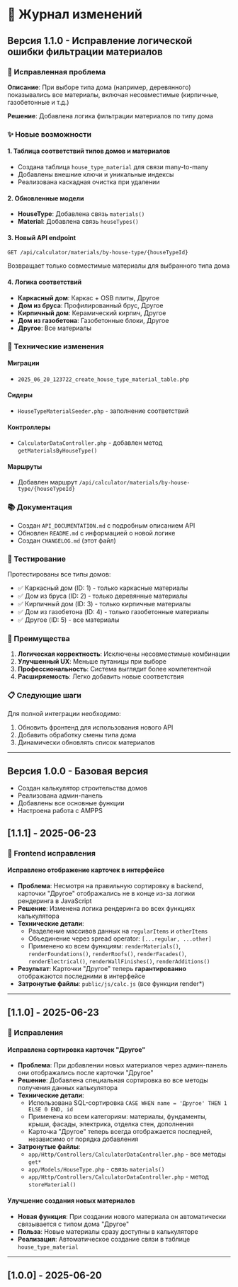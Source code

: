 # 📝 Журнал изменений

## Версия 1.1.0 - Исправление логической ошибки фильтрации материалов

### 🐛 Исправленная проблема
**Описание**: При выборе типа дома (например, деревянного) показывались все материалы, включая несовместимые (кирпичные, газобетонные и т.д.)

**Решение**: Добавлена логика фильтрации материалов по типу дома

### ✨ Новые возможности

#### 1. Таблица соответствий типов домов и материалов
- Создана таблица `house_type_material` для связи many-to-many
- Добавлены внешние ключи и уникальные индексы
- Реализована каскадная очистка при удалении

#### 2. Обновленные модели
- **HouseType**: Добавлена связь `materials()` 
- **Material**: Добавлена связь `houseTypes()`

#### 3. Новый API endpoint
```
GET /api/calculator/materials/by-house-type/{houseTypeId}
```
Возвращает только совместимые материалы для выбранного типа дома

#### 4. Логика соответствий
- **Каркасный дом**: Каркас + OSB плиты, Другое
- **Дом из бруса**: Профилированный брус, Другое  
- **Кирпичный дом**: Керамический кирпич, Другое
- **Дом из газобетона**: Газобетонные блоки, Другое
- **Другое**: Все материалы

### 🔧 Технические изменения

#### Миграции
- `2025_06_20_123722_create_house_type_material_table.php`

#### Сидеры
- `HouseTypeMaterialSeeder.php` - заполнение соответствий

#### Контроллеры
- `CalculatorDataController.php` - добавлен метод `getMaterialsByHouseType()`

#### Маршруты
- Добавлен маршрут `/api/calculator/materials/by-house-type/{houseTypeId}`

### 📚 Документация
- Создан `API_DOCUMENTATION.md` с подробным описанием API
- Обновлен `README.md` с информацией о новой логике
- Создан `CHANGELOG.md` (этот файл)

### 🧪 Тестирование
Протестированы все типы домов:
- ✅ Каркасный дом (ID: 1) - только каркасные материалы
- ✅ Дом из бруса (ID: 2) - только деревянные материалы  
- ✅ Кирпичный дом (ID: 3) - только кирпичные материалы
- ✅ Дом из газобетона (ID: 4) - только газобетонные материалы
- ✅ Другое (ID: 5) - все материалы

### 🚀 Преимущества
1. **Логическая корректность**: Исключены несовместимые комбинации
2. **Улучшенный UX**: Меньше путаницы при выборе
3. **Профессиональность**: Система выглядит более компетентной
4. **Расширяемость**: Легко добавить новые соответствия

### 📋 Следующие шаги
Для полной интеграции необходимо:
1. Обновить фронтенд для использования нового API
2. Добавить обработку смены типа дома
3. Динамически обновлять список материалов

---

## Версия 1.0.0 - Базовая версия
- Создан калькулятор строительства домов
- Реализована админ-панель
- Добавлены все основные функции
- Настроена работа с AMPPS 

## [1.1.1] - 2025-06-23

### 🔧 Frontend исправления

#### Исправлено отображение карточек в интерфейсе
- **Проблема**: Несмотря на правильную сортировку в backend, карточки "Другое" отображались не в конце из-за логики рендеринга в JavaScript
- **Решение**: Изменена логика рендеринга во всех функциях калькулятора
- **Технические детали**:
  - Разделение массивов данных на `regularItems` и `otherItems`
  - Объединение через spread operator: `[...regular, ...other]`
  - Применено ко всем функциям: `renderMaterials()`, `renderFoundations()`, `renderRoofs()`, `renderFacades()`, `renderElectrical()`, `renderWallFinishes()`, `renderAdditions()`
- **Результат**: Карточки "Другое" теперь **гарантированно** отображаются последними в интерфейсе
- **Затронутые файлы**: `public/js/calc.js` (все функции render*)

---

## [1.1.0] - 2025-06-23

### 🐛 Исправления

#### Исправлена сортировка карточек "Другое"
- **Проблема**: При добавлении новых материалов через админ-панель они отображались после карточки "Другое"
- **Решение**: Добавлена специальная сортировка во все методы получения данных калькулятора
- **Технические детали**:
  - Использована SQL-сортировка `CASE WHEN name = 'Другое' THEN 1 ELSE 0 END, id`
  - Применена ко всем категориям: материалы, фундаменты, крыши, фасады, электрика, отделка стен, дополнения
  - Карточка "Другое" теперь всегда отображается последней, независимо от порядка добавления
- **Затронутые файлы**:
  - `app/Http/Controllers/CalculatorDataController.php` - все методы `get*`
  - `app/Models/HouseType.php` - связь `materials()`
  - `app/Http/Controllers/CalculatorDataController.php` - метод `storeMaterial()`

#### Улучшение создания новых материалов
- **Новая функция**: При создании нового материала он автоматически связывается с типом дома "Другое"
- **Польза**: Новые материалы сразу доступны в калькуляторе
- **Реализация**: Автоматическое создание связи в таблице `house_type_material`

---

## [1.0.0] - 2025-06-20 